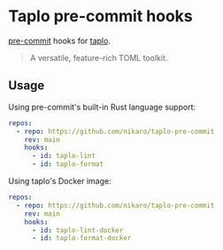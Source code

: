 # Taplo pre-commit hooks

[pre-commit](https://pre-commit.com) hooks for [taplo](https://taplo.tamasfe.dev).

> A versatile, feature-rich TOML toolkit.

## Usage

Using pre-commit's built-in Rust language support:

```yaml
repos:
  - repo: https://github.com/nikaro/taplo-pre-commit
    rev: main
    hooks:
      - id: taplo-lint
      - id: taplo-format
```

Using taplo's Docker image:

```yaml
repos:
  - repo: https://github.com/nikaro/taplo-pre-commit
    rev: main
    hooks:
      - id: taplo-lint-docker
      - id: taplo-format-docker
```
